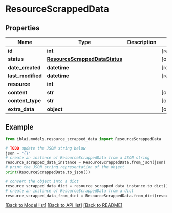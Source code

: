 # ResourceScrappedData


## Properties

Name | Type | Description | Notes
------------ | ------------- | ------------- | -------------
**id** | **int** |  | [readonly] 
**status** | [**ResourceScrappedDataStatus**](ResourceScrappedDataStatus.md) |  | [optional] 
**date_created** | **datetime** |  | [readonly] 
**last_modified** | **datetime** |  | [readonly] 
**resource** | **int** |  | 
**content** | **str** |  | [optional] 
**content_type** | **str** |  | [optional] 
**extra_data** | **object** |  | [optional] 

## Example

```python
from iblai.models.resource_scrapped_data import ResourceScrappedData

# TODO update the JSON string below
json = "{}"
# create an instance of ResourceScrappedData from a JSON string
resource_scrapped_data_instance = ResourceScrappedData.from_json(json)
# print the JSON string representation of the object
print(ResourceScrappedData.to_json())

# convert the object into a dict
resource_scrapped_data_dict = resource_scrapped_data_instance.to_dict()
# create an instance of ResourceScrappedData from a dict
resource_scrapped_data_from_dict = ResourceScrappedData.from_dict(resource_scrapped_data_dict)
```
[[Back to Model list]](../README.md#documentation-for-models) [[Back to API list]](../README.md#documentation-for-api-endpoints) [[Back to README]](../README.md)


